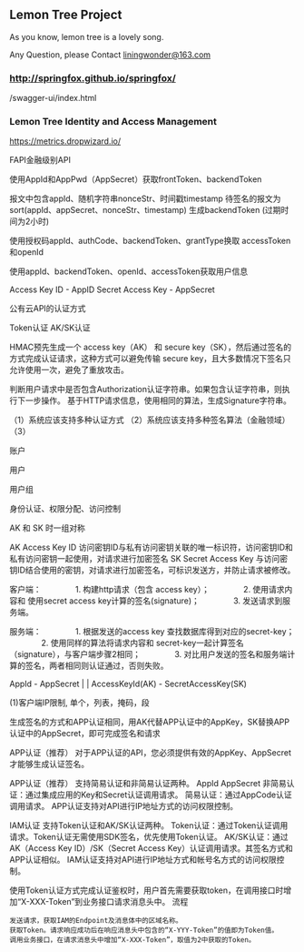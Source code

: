 ## Lemon Tree Project

As you know, lemon tree is a lovely song.


Any Question, please Contact liningwonder@163.com


### http://springfox.github.io/springfox/

/swagger-ui/index.html


### Lemon Tree Identity and Access Management


https://metrics.dropwizard.io/



FAPI金融级别API

使用AppId和AppPwd（AppSecret）获取frontToken、backendToken

报文中包含appId、随机字符串nonceStr、时间戳timestamp
待签名的报文为sort(appId、appSecret、nonceStr、timestamp) 生成backendToken (过期时间为2小时)

使用授权码appId、authCode、backendToken、grantType换取 accessToken 和openId

使用appId、backendToken、openId、accessToken获取用户信息


Access Key ID - AppID
Secret Access Key - AppSecret






公有云API的认证方式

Token认证
AK/SK认证

HMAC预先生成一个 access key（AK） 和 secure key（SK），然后通过签名的方式完成认证请求，这种方式可以避免传输 secure key，且大多数情况下签名只允许使用一次，避免了重放攻击。

判断用户请求中是否包含Authorization认证字符串。如果包含认证字符串，则执行下一步操作。
基于HTTP请求信息，使用相同的算法，生成Signature字符串。


（1）系统应该支持多种认证方式
（2）系统应该支持多种签名算法（金融领域）
（3）


账户

用户

用户组




身份认证、权限分配、访问控制

AK 和 SK 时一组对称

AK Access Key ID 访问密钥ID与私有访问密钥关联的唯一标识符，访问密钥ID和私有访问密钥一起使用，对请求进行加密签名
SK Secret Access Key 与访问密钥ID结合使用的密钥，对请求进行加密签名，可标识发送方，并防止请求被修改。

客户端：
　　　　1. 构建http请求（包含 access key）；
　　　　2. 使用请求内容和 使用secret access key计算的签名(signature)；
　　　　3. 发送请求到服务端。

服务端：
　　　　1. 根据发送的access key 查找数据库得到对应的secret-key；
　　　　2. 使用同样的算法将请求内容和 secret-key一起计算签名（signature），与客户端步骤2相同；
　　　　3. 对比用户发送的签名和服务端计算的签名，两者相同则认证通过，否则失败。



AppId           - AppSecret
    |                  |
AccessKeyId(AK) - SecretAccessKey(SK)


(1)客户端IP限制, 单个，列表，掩码，段












生成签名的方式和APP认证相同，用AK代替APP认证中的AppKey，SK替换APP认证中的AppSecret，即可完成签名和请求

APP认证（推荐）
对于APP认证的API，您必须提供有效的AppKey、AppSecret才能够生成认证签名。


APP认证（推荐）
支持简易认证和非简易认证两种。
AppId  AppSecret
非简易认证：通过集成应用的Key和Secret认证调用请求。
简易认证：通过AppCode认证调用请求。
APP认证支持对API进行IP地址方式的访问权限控制。

IAM认证
支持Token认证和AK/SK认证两种。
Token认证：通过Token认证调用请求。Token认证无需使用SDK签名，优先使用Token认证。
AK/SK认证：通过AK（Access Key ID）/SK（Secret Access Key）认证调用请求。其签名方式和APP认证相似。
IAM认证支持对API进行IP地址方式和帐号名方式的访问权限控制。



使用Token认证方式完成认证鉴权时，用户首先需要获取token，在调用接口时增加“X-XXX-Token”到业务接口请求消息头中。
流程

    发送请求，获取IAM的Endpoint及消息体中的区域名称。
    获取Token。请求响应成功后在响应消息头中包含的“X-YYY-Token”的值即为Token值。
    调用业务接口，在请求消息头中增加“X-XXX-Token”，取值为2中获取的Token。